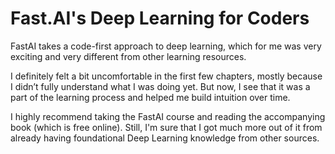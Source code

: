 # Fast.AI's Deep Learning for Coders

FastAI takes a code-first approach to deep learning, which for me was very exciting and very different from other learning resources.

I definitely felt a bit uncomfortable in the first few chapters, mostly because I didn’t fully understand what I was doing yet. But now, I see that it was a part of the learning process and helped me build intuition over time.

I highly recommend taking the FastAI course and reading the accompanying book (which is free online). Still, I'm sure that I got much more out of it from already having foundational Deep Learning knowledge from other sources.
